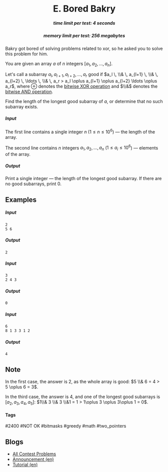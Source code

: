 <h1 style='text-align: center;'> E. Bored Bakry</h1>

<h5 style='text-align: center;'>time limit per test: 4 seconds</h5>
<h5 style='text-align: center;'>memory limit per test: 256 megabytes</h5>

Bakry got bored of solving problems related to xor, so he asked you to solve this problem for him.

You are given an array $a$ of $n$ integers $[a_1, a_2, \ldots, a_n]$.

Let's call a subarray $a_{l}, a_{l+1}, a_{l+2}, \ldots, a_r$ good if $a_l \, \\& \, a_{l+1} \, \\& \, a_{l+2} \, \ldots \, \\& \, a_r > a_l \oplus a_{l+1} \oplus a_{l+2} \ldots \oplus a_r$, where $\oplus$ denotes the [bitwise XOR operation](https://en.wikipedia.org/wiki/Bitwise_operation#XOR) and $\\&$ denotes the [bitwise AND operation](https://en.wikipedia.org/wiki/Bitwise_operation#AND).

Find the length of the longest good subarray of $a$, or determine that no such subarray exists.

##### Input

The first line contains a single integer $n$ ($1 \le n \le 10^6$) — the length of the array.

The second line contains $n$ integers $a_1, a_2, \ldots, a_n$ ($1 \le a_i \le 10^6$) — elements of the array.

##### Output

Print a single integer — the length of the longest good subarray. If there are no good subarrays, print $0$.

## Examples

##### Input


```text
2
5 6
```
##### Output


```text
2
```
##### Input


```text
3
2 4 3
```
##### Output


```text
0
```
##### Input


```text
6
8 1 3 3 1 2
```
##### Output


```text
4
```
## Note

In the first case, the answer is $2$, as the whole array is good: $5 \\& 6 = 4 > 5 \oplus 6 = 3$.

In the third case, the answer is $4$, and one of the longest good subarrays is $[a_2, a_3, a_4, a_5]$: $1\\& 3 \\& 3 \\&1 = 1 > 1\oplus 3 \oplus 3\oplus 1 = 0$.



#### Tags 

#2400 #NOT OK #bitmasks #greedy #math #two_pointers 

## Blogs
- [All Contest Problems](../Codeforces_Round_746_(Div._2).md)
- [Announcement (en)](../blogs/Announcement_(en).md)
- [Tutorial (en)](../blogs/Tutorial_(en).md)
